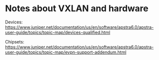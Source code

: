 # Notes about VXLAN and hardware

Devices:
<br>
https://www.juniper.net/documentation/us/en/software/apstra6.0/apstra-user-guide/topics/topic-map/devices-qualified.html

Chipsets:
<br>
https://www.juniper.net/documentation/us/en/software/apstra6.0/apstra-user-guide/topics/topic-map/evpn-support-addendum.html

<!--
One thing that isn't clear to a lot of people doing their first deployment of a VXLAN fabric, is that not every device can perform well in every function. It's kind of like how lots of chipsets support MPLS, however things like maximum label depth can vary drastically.

In our use case, the 5200 boxes are cheaper for flat 100G connectivity as opposed to the comparable 5120 variant, however the Broadcom Tomahawk ASIC on the inside doesn't work well in the leaf role. For frames that are already encapsulated with VXLAN and do not require de-encapsulation however, it is rather well suited. Limitations like this is something that is a little hard to wrap your head around at first, and the vendors often don't do a great job of making it clear.

Thankfully our Juniper SE helped us down the right path, however not everyone has access to someone at their vendor of choice, especially if you're deploying used hardware. I've had a few discussions with other people over the years about what box works in what role, as they have had the exact same questions, and I generally point to the two links on screen from Juniper. There's a good list of what boxes works in what role, and even if your device isn't covered, the second link has the majority of chipsets that you would use for something like this, with the roles they perform best in, and you can work backwards from there.
-->
